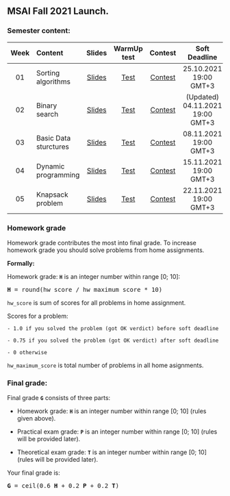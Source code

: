 ## MSAI Fall 2021 Launch.

### Semester content:

[ContestID_W01]: 29728
[ContestID_W02]: 30878
[ContestID_W03]: 31044
[ContestID_W04]: 31229
[ContestID_W05]: 31516
[ContestID_W06]: .....
[ContestID_W07]: .....
[ContestID_W08]: .....
[ContestID_W09]: .....
[ContestID_W10]: .....

[WarmUp_test_W01]: https://forms.gle/ag1RuRBqV44cgEBk9
[WarmUp_test_W02]: https://forms.gle/rCvoWJ45ASP4c9J87
[WarmUp_test_W03]: https://forms.gle/x8ghk8HtQ9Fbu1cTA
[WarmUp_test_W04]: https://forms.gle/Hr7zayVzCm22NNLf9
[WarmUp_test_W05]: https://forms.gle/JJgv5e5NJBoF8GVL9
[WarmUp_test_W06]: .....
[WarmUp_test_W07]: .....
[WarmUp_test_W08]: .....
[WarmUp_test_W09]: .....
[WarmUp_test_W10]: .....

| Week   | Content                | Slides                                                                         | WarmUp test             | Contest                                                     | Soft Deadline          |
|:------:|:-----------------------|:------------------------------------------------------------------------------:|:-----------------------:|:-----------------------------------------------------------:|:----------------------:|
| 01     | Sorting algorithms     | [Slides](../master/week01_sorting_algorithms/MSAI.2021.Algo.W01.slides.pdf)    | [Test][WarmUp_test_W01] | [Contest](https://contest.yandex.ru/contest/29728/?lang=en) | 25.10.2021 19:00 GMT+3 |
| 02     | Binary search          | [Slides](../master/week02_binary_search/MSAI.2021.Algo.W02.slides.pdf)         | [Test][WarmUp_test_W02] | [Contest](https://contest.yandex.ru/contest/30878/?lang=en) | (Updated) 04.11.2021 19:00 GMT+3 |
| 03     | Basic Data sturctures  | [Slides](../master/week03_basic_data_structures/MSAI.2021.Algo.W03.slides.pdf) | [Test][WarmUp_test_W03] | [Contest](https://contest.yandex.ru/contest/31044/?lang=en) | 08.11.2021 19:00 GMT+3 |
| 04     | Dynamic programming    | [Slides](../master/week04_dynamic_programming/MSAI.2021.Algo.W04.slides.pdf)   | [Test][WarmUp_test_W04] | [Contest](https://contest.yandex.ru/contest/31229/?lang=en) | 15.11.2021 19:00 GMT+3 |
| 05     | Knapsack problem       | [Slides](../master/week05_knapsack/MSAI.2021.Algo.W05.slides.pdf)              | [Test][WarmUp_test_W05] | [Contest](https://contest.yandex.ru/contest/31516/?lang=en) | 22.11.2021 19:00 GMT+3 |
<!---                                                                                                                                                                          
| 06     | KMP & Heap             | [Slides](../master/week06_kmp_heap/MSAI.2021.Algo.W06.slides.pdf)              | [Test][WarmUp_test_W06] | [Contest](https://contest.yandex.ru/contest/<ID>/?lang=en)  | 29.11.2021 19:00 GMT+3 |
| 07     | DFS & BFS              | [Slides](../master/week07_dfs_bfs/MSAI.2021.Algo.W07.slides.pdf)               | [Test][WarmUp_test_W07] | [Contest](https://contest.yandex.ru/contest/<ID>/?lang=en)  | 06.12.2021 19:00 GMT+3 |
| 08     | Shortest paths         | [Slides](../master/week08_shortest_paths/MSAI.2021.Algo.W08.slides.pdf)        | [Test][WarmUp_test_W08] | [Contest](https://contest.yandex.ru/contest/<ID>/?lang=en)  | 13.12.2021 19:00 GMT+3 |
| 09     | RSQ & RMQ              | [Slides](../master/week09_rsq_rmq/MSAI.2021.Algo.W09.slides.pdf)               | [Test][WarmUp_test_W09] | [Contest](https://contest.yandex.ru/contest/<ID>/?lang=en)  | 20.12.2021 19:00 GMT+3 |
| 10     | Hashing                | [Slides](../master/week10_hashing/MSAI.2021.Algo.W10.slides.pdf)               | [Test][WarmUp_test_W10] | [Contest](https://contest.yandex.ru/contest/<ID>/?lang=en)  | 27.12.2021 19:00 GMT+3 |
| 11     | Binary Search Tree     | [Slides](../master/week11_binary_search_tree/MSAI.2021.Algo.W11.slides.pdf)    |                         | None                                                        | None                   |
--->

<!--- Strict deadline for all home assignments is 25.01.2021 20:00 GMT+3. --->

<!---
### Exams:

You will have **practical** and **theoretical** exams.

**Practical exam** problems and rules will be shared <date>. Strict deadline for practical exam submissions is <date>

Information about **theoretical exam** can be found [here](<link>).
--->

### Homework grade
Homework grade contributes the most into final grade. To increase homework grade you should solve problems from home assignments.

**Formally:**

Homework grade: **`H`** is an integer number within range [0; 10]:
<pre><b>H</b> = round(hw_score / hw_maximum_score * 10)</pre>

`hw_score` is sum of scores for all problems in home assignment.

Scores for a problem:

    - 1.0 if you solved the problem (got OK verdict) before soft deadline
    
    - 0.75 if you solved the problem (got OK verdict) after soft deadline
    
    - 0 otherwise

`hw_maximum_score` is total number of problems in all home asignments.


### Final grade:
Final grade **`G`** consists of three parts:

- Homework grade: **`H`** is an integer number within range [0; 10] (rules given above).

- Practical exam grade: **`P`** is an integer number within range [0; 10] (rules will be provided later).

- Theoretical exam grade: **`T`** is an integer number within range [0; 10] (rules will be provided later).

Your final grade is:
<pre><b>G</b> = ceil(0.6 <b>H</b> + 0.2 <b>P</b> + 0.2 <b>T</b>)</pre>
